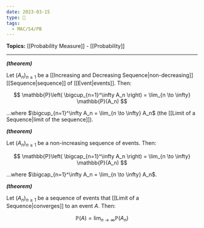 ```yaml
---
date: 2023-03-15
type: 🧠
tags:
  - MAC/S4/PB
---
```


**Topics:** [[Probability Measure]] - [[Probability]]

---

_**(theorem)**_

Let $(A_n)_{n \geq 1}$ be a [[Increasing and Decreasing Sequence|non-decreasing]] [[Sequence|sequence]] of [[Event|events]]. Then:

$$
\mathbb{P}\left( \bigcup_{n=1}^\infty A_n \right) = \lim_{n \to \infty} \mathbb{P}(A_n)
$$

…where $\bigcup_{n=1}^\infty A_n = \lim_{n \to \infty} A_n$ (the [[Limit of a Sequence|limit of the sequence]]).

_**(theorem)**_

Let $(A_n)_{n \geq 1}$ be a non-increasing sequence of events. Then:

$$
\mathbb{P}\left( \bigcap_{n=1}^\infty A_n \right) = \lim_{n \to \infty} \mathbb{P}(A_n)
$$

…where $\bigcap_{n=1}^\infty A_n = \lim_{n \to \infty} A_n$.

_**(theorem)**_

Let $(A_n)_{n \geq 1}$ be a sequence of events that [[Limit of a Sequence|converges]] to an event $A$. Then:

$$
\mathbb{P}(A) = \lim_{n \to \infty} \mathbb{P}(A_n)
$$
